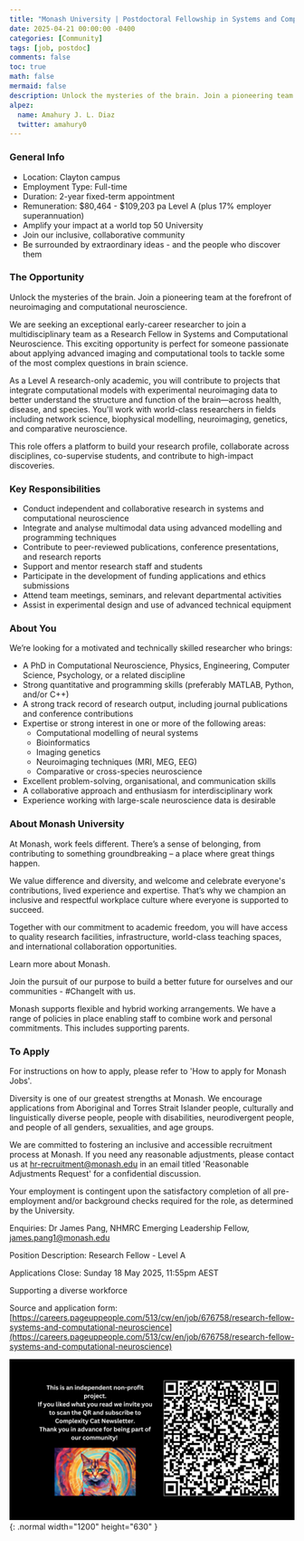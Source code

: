```yaml
---
title: "Monash University | Postdoctoral Fellowship in Systems and Computational Neuroscience"
date: 2025-04-21 00:00:00 -0400
categories: [Community]
tags: [job, postdoc]
comments: false
toc: true
math: false
mermaid: false
description: Unlock the mysteries of the brain. Join a pioneering team at the forefront of neuroimaging and computational neuroscience.
alpez:
  name: Amahury J. L. Diaz
  twitter: amahury0
---
```

### General Info
- Location: Clayton campus
- Employment Type: Full-time
- Duration: 2-year fixed-term appointment
- Remuneration: $80,464 - $109,203 pa Level A (plus 17% employer superannuation)
- Amplify your impact at a world top 50 University
- Join our inclusive, collaborative community
- Be surrounded by extraordinary ideas - and the people who discover them

### The Opportunity
Unlock the mysteries of the brain. Join a pioneering team at the forefront of neuroimaging and computational neuroscience.

We are seeking an exceptional early-career researcher to join a multidisciplinary team as a Research Fellow in Systems and Computational Neuroscience. This exciting opportunity is perfect for someone passionate about applying advanced imaging and computational tools to tackle some of the most complex questions in brain science.

As a Level A research-only academic, you will contribute to projects that integrate computational models with experimental neuroimaging data to better understand the structure and function of the brain—across health, disease, and species. You'll work with world-class researchers in fields including network science, biophysical modelling, neuroimaging, genetics, and comparative neuroscience.

This role offers a platform to build your research profile, collaborate across disciplines, co-supervise students, and contribute to high-impact discoveries.

### Key Responsibilities
- Conduct independent and collaborative research in systems and computational neuroscience
- Integrate and analyse multimodal data using advanced modelling and programming techniques
- Contribute to peer-reviewed publications, conference presentations, and research reports
- Support and mentor research staff and students
- Participate in the development of funding applications and ethics submissions
- Attend team meetings, seminars, and relevant departmental activities
- Assist in experimental design and use of advanced technical equipment

### About You
We’re looking for a motivated and technically skilled researcher who brings:
- A PhD in Computational Neuroscience, Physics, Engineering, Computer Science, Psychology, or a related discipline
- Strong quantitative and programming skills (preferably MATLAB, Python, and/or C++)
- A strong track record of research output, including journal publications and conference contributions
- Expertise or strong interest in one or more of the following areas:
  - Computational modelling of neural systems
  - Bioinformatics
  - Imaging genetics
  - Neuroimaging techniques (MRI, MEG, EEG)
  - Comparative or cross-species neuroscience
- Excellent problem-solving, organisational, and communication skills
- A collaborative approach and enthusiasm for interdisciplinary work
- Experience working with large-scale neuroscience data is desirable

### About Monash University
At Monash, work feels different. There’s a sense of belonging, from contributing to something groundbreaking – a place where great things happen.

We value difference and diversity, and welcome and celebrate everyone's contributions, lived experience and expertise. That’s why we champion an inclusive and respectful workplace culture where everyone is supported to succeed.

Together with our commitment to academic freedom, you will have access to quality research facilities, infrastructure, world-class teaching spaces, and international collaboration opportunities.

Learn more about Monash.

Join the pursuit of our purpose to build a better future for ourselves and our communities - #ChangeIt with us.

Monash supports flexible and hybrid working arrangements. We have a range of policies in place enabling staff to combine work and personal commitments. This includes supporting parents.

### To Apply
For instructions on how to apply, please refer to 'How to apply for Monash Jobs'.

Diversity is one of our greatest strengths at Monash. We encourage applications from Aboriginal and Torres Strait Islander people, culturally and linguistically diverse people, people with disabilities, neurodivergent people, and people of all genders, sexualities, and age groups.

We are committed to fostering an inclusive and accessible recruitment process at Monash. If you need any reasonable adjustments, please contact us at hr-recruitment@monash.edu in an email titled 'Reasonable Adjustments Request' for a confidential discussion.

Your employment is contingent upon the satisfactory completion of all pre-employment and/or background checks required for the role, as determined by the University.

Enquiries: Dr James Pang, NHMRC Emerging Leadership Fellow, james.pang1@monash.edu

Position Description: Research Fellow - Level A 

Applications Close: Sunday 18 May 2025, 11:55pm AEST

Supporting a diverse workforce

Source and application form: [https://careers.pageuppeople.com/513/cw/en/job/676758/research-fellow-systems-and-computational-neuroscience](https://careers.pageuppeople.com/513/cw/en/job/676758/research-fellow-systems-and-computational-neuroscience)

![Desktop View](/assets/img/fix/complexity-cat-newsletter.png){: .normal width="1200" height="630" }
